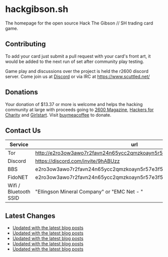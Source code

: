 # hackgibson.sh
The homepage for the open source Hack The Gibson // SH trading card game.


## Contributing

To add your card just submit a pull request with your card's front art, it would be added to the next run of set after community play testing.

Game play and discussions over the project is held the r2600 discord server. Come join us at [Discord](https://discord.com/invite/9hABUzz) or via IRC at https://www.scuttled.net/


## Donations

Your donation of $13.37 or more is welcome and helps the hacking community at large with proceeds going to [2600 Magazine](https://2600.com/), [Hackers for Charity](https://hackersforcharity.org) and [Girlstart](https://girlstart.org).  Visit [buymeacoffee](https://www.buymeacoffee.com/hackgibson.sh) to donate.


## Contact Us

Service | url
-|-
Tor | http://e2ro3ow3awo7r2favn24n65ycc2qmzkoayn5r57e3f56nvjwdcgg32ad.onion
Discord | https://discord.com/invite/9hABUzz
BBS | e2ro3ow3awo7r2favn24n65ycc2qmzkoayn5r57e3f56nvjwdcgg32ad.onion:23
FidoNET | e2ro3ow3awo7r2favn24n65ycc2qmzkoayn5r57e3f56nvjwdcgg32ad.onion:24554
Wifi / Bluetooth SSID | "Ellingson Mineral Company" or "EMC Net - <fidonet address>"

## Latest Changes
<!-- BLOG-POST-LIST:START -->
- [Updated with the latest blog posts](https://github.com/DFW2600/hackgibson.sh/commit/0dc44d4c45ee3073f8844132f275afe4b15c6aed)
- [Updated with the latest blog posts](https://github.com/DFW2600/hackgibson.sh/commit/9d0c1b03a0946ba2455695558d9933a22710fb33)
- [Updated with the latest blog posts](https://github.com/DFW2600/hackgibson.sh/commit/2a5d62e5f682f020e676af84845710f83f3fdd6b)
- [Updated with the latest blog posts](https://github.com/DFW2600/hackgibson.sh/commit/099f56bda68fb6bfea57f887dced7b90958eb9c6)
- [Updated with the latest blog posts](https://github.com/DFW2600/hackgibson.sh/commit/aec4b4ab1230ee12ca0f18e3a1d60f4541740151)
<!-- BLOG-POST-LIST:END -->
